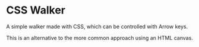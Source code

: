 # CSS Walker

A simple walker made with CSS, which can be controlled with Arrow keys.

This is an alternative to the more common approach using an HTML canvas.
